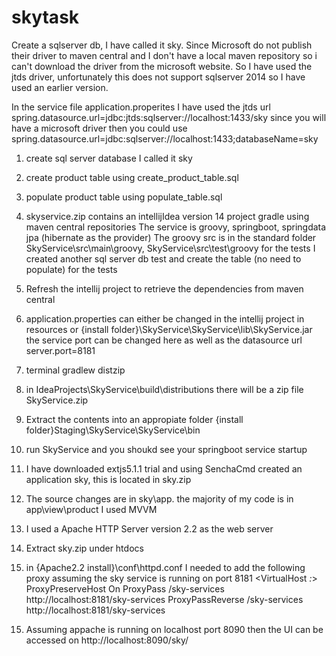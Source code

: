 # skytask

Create a sqlserver db, I have called it sky. Since Microsoft do not publish their driver to maven central and I don't have a local maven repository so i can't download the driver from the microsoft website. So I have used the jtds driver, unfortunately this does not support sqlserver 2014 so I have used an earlier version. 

In the service file application.properites I have used the jtds url
spring.datasource.url=jdbc:jtds:sqlserver://localhost:1433/sky
since you will have a microsoft driver then you could use 
spring.datasource.url=jdbc:sqlserver://localhost:1433;databaseName=sky

1) create sql server database I called it sky

2) create product table using create_product_table.sql

3) populate product table using populate_table.sql

4) skyservice.zip contains an intellijIdea version 14 project gradle using maven central repositories
The service is groovy, springboot, springdata jpa (hibernate as the provider) 
The groovy src is in the standard folder SkyService\src\main\groovy, 
SkyService\src\test\groovy for the tests 
I created another sql server db test and create the table (no need to populate) for the tests 

5) Refresh the intellij project to retrieve the dependencies from maven central 

6) application.properties can either be changed in the intellij project in resources or {install folder}\SkyService\SkyService\lib\SkyService.jar  
the service port can be changed here as well as the datasource url
server.port=8181

6) terminal gradlew distzip

7) in IdeaProjects\SkyService\build\distributions there will be a zip file SkyService.zip

8) Extract the contents into an appropiate folder {install folder}Staging\SkyService\SkyService\bin

9) run SkyService and you shoukd see your springboot service startup

10) I have downloaded extjs5.1.1 trial and using SenchaCmd created an application sky, this is located in sky.zip

11) The source changes are in sky\app. the majority of my code is in app\view\product I used MVVM

12) I used a Apache HTTP Server version 2.2 as the web server 

13)  Extract sky.zip under htdocs

14) in {Apache2.2 install}\conf\httpd.conf I needed to add the following proxy assuming the sky service is running on port 8181
<VirtualHost *:*>
    ProxyPreserveHost On
    ProxyPass /sky-services http://localhost:8181/sky-services
    ProxyPassReverse /sky-services  http://localhost:8181/sky-services
</VirtualHost>

15) Assuming appache is running on localhost port 8090 then the UI can be accessed on http://localhost:8090/sky/
